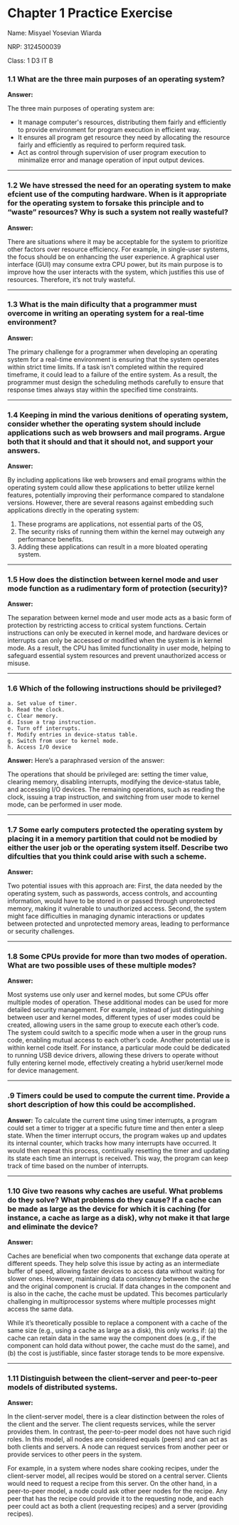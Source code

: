 # Chapter 1 Practice Exercise
Name: Misyael Yosevian Wiarda

NRP: 3124500039

Class: 1 D3 IT B

### 1.1 What are the three main purposes of an operating system?

**Answer:**

The three main purposes of operating system are:
- It manage computer's resources, distributing them fairly and efficiently to provide environment for program execution in efficient way.
- It ensures all program get resource they need by allocating the resource fairly and efficiently as required to perform required task.
-  Act as control through supervision of user program execution to minimalize error and manage operation of input output devices.
---
### 1.2 We have stressed the need for an operating system to make efcient use of the computing hardware. When is it appropriate for the operating system to forsake this principle and to “waste” resources? Why is such a system not really wasteful? 

**Answer:**

There are situations where it may be acceptable for the system to prioritize other factors over resource efficiency. For example, in single-user systems, the focus should be on enhancing the user experience. A graphical user interface (GUI) may consume extra CPU power, but its main purpose is to improve how the user interacts with the system, which justifies this use of resources. Therefore, it’s not truly wasteful.

---
### 1.3 What is the main dificulty that a programmer must overcome in writing an operating system for a real-time environment?

**Answer:**

The primary challenge for a programmer when developing an operating system for a real-time environment is ensuring that the system operates within strict time limits. If a task isn't completed within the required timeframe, it could lead to a failure of the entire system. As a result, the programmer must design the scheduling methods carefully to ensure that response times always stay within the specified time constraints.

---
### 1.4 Keeping in mind the various denitions of operating system, consider whether the operating system should include applications such as web browsers and mail programs. Argue both that it should and that it should not, and support your answers.

**Answer:**

By including applications like web browsers and email programs within the operating system could allow these applications to better utilize kernel features, potentially improving their performance compared to standalone versions. However, there are several reasons against embedding such applications directly in the operating system: 
1. These programs are applications, not essential parts of the OS, 
2. The security risks of running them within the kernel may outweigh any performance benefits.
3. Adding these applications can result in a more bloated operating system.

---
### 1.5 How does the distinction between kernel mode and user mode function as a rudimentary form of protection (security)?

**Answer:**

The separation between kernel mode and user mode acts as a basic form of protection by restricting access to critical system functions. Certain instructions can only be executed in kernel mode, and hardware devices or interrupts can only be accessed or modified when the system is in kernel mode. As a result, the CPU has limited functionality in user mode, helping to safeguard essential system resources and prevent unauthorized access or misuse.

---
### 1.6 Which of the following instructions should be privileged?

    a. Set value of timer.
    b. Read the clock.
    c. Clear memory.
    d. Issue a trap instruction.
    e. Turn off interrupts.
    f. Modify entries in device-status table.
    g. Switch from user to kernel mode.
    h. Access I/O device

**Answer:**
Here’s a paraphrased version of the answer:

The operations that should be privileged are: setting the timer value, clearing memory, disabling interrupts, modifying the device-status table, and accessing I/O devices. The remaining operations, such as reading the clock, issuing a trap instruction, and switching from user mode to kernel mode, can be performed in user mode.

---
### 1.7 Some early computers protected the operating system by placing it in a memory partition that could not be modied by either the user job or the operating system itself. Describe two difculties that you think could arise with such a scheme.

**Answer:**

Two potential issues with this approach are: First, the data needed by the operating system, such as passwords, access controls, and accounting information, would have to be stored in or passed through unprotected memory, making it vulnerable to unauthorized access. Second, the system might face difficulties in managing dynamic interactions or updates between protected and unprotected memory areas, leading to performance or security challenges.

--- 
### 1.8 Some CPUs provide for more than two modes of operation. What are two possible uses of these multiple modes?

**Answer:**

Most systems use only user and kernel modes, but some CPUs offer multiple modes of operation. These additional modes can be used for more detailed security management. For example, instead of just distinguishing between user and kernel modes, different types of user modes could be created, allowing users in the same group to execute each other’s code. The system could switch to a specific mode when a user in the group runs code, enabling mutual access to each other’s code. Another potential use is within kernel code itself. For instance, a particular mode could be dedicated to running USB device drivers, allowing these drivers to operate without fully entering kernel mode, effectively creating a hybrid user/kernel mode for device management.

---
### .9 Timers could be used to compute the current time. Provide a short description of how this could be accomplished.

**Answer:**
To calculate the current time using timer interrupts, a program could set a timer to trigger at a specific future time and then enter a sleep state. When the timer interrupt occurs, the program wakes up and updates its internal counter, which tracks how many interrupts have occurred. It would then repeat this process, continually resetting the timer and updating its state each time an interrupt is received. This way, the program can keep track of time based on the number of interrupts.

---
### 1.10 Give two reasons why caches are useful. What problems do they solve? What problems do they cause? If a cache can be made as large as the device for which it is caching (for instance, a cache as large as a disk), why not make it that large and eliminate the device?

**Answer:**

Caches are beneficial when two components that exchange data operate at different speeds. They help solve this issue by acting as an intermediate buffer of speed, allowing faster devices to access data without waiting for slower ones. However, maintaining data consistency between the cache and the original component is crucial. If data changes in the component and is also in the cache, the cache must be updated. This becomes particularly challenging in multiprocessor systems where multiple processes might access the same data.

While it’s theoretically possible to replace a component with a cache of the same size (e.g., using a cache as large as a disk), this only works if: (a) the cache can retain data in the same way the component does (e.g., if the component can hold data without power, the cache must do the same), and (b) the cost is justifiable, since faster storage tends to be more expensive.

--- 
### 1.11 Distinguish between the client–server and peer-to-peer models of distributed systems.

**Answer:**

In the client-server model, there is a clear distinction between the roles of the client and the server. The client requests services, while the server provides them. In contrast, the peer-to-peer model does not have such rigid roles. In this model, all nodes are considered equals (peers) and can act as both clients and servers. A node can request services from another peer or provide services to other peers in the system.

For example, in a system where nodes share cooking recipes, under the client-server model, all recipes would be stored on a central server. Clients would need to request a recipe from this server. On the other hand, in a peer-to-peer model, a node could ask other peer nodes for the recipe. Any peer that has the recipe could provide it to the requesting node, and each peer could act as both a client (requesting recipes) and a server (providing recipes).